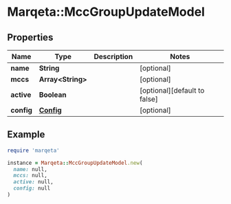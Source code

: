 # Marqeta::MccGroupUpdateModel

## Properties

| Name | Type | Description | Notes |
| ---- | ---- | ----------- | ----- |
| **name** | **String** |  | [optional] |
| **mccs** | **Array&lt;String&gt;** |  | [optional] |
| **active** | **Boolean** |  | [optional][default to false] |
| **config** | [**Config**](Config.md) |  | [optional] |

## Example

```ruby
require 'marqeta'

instance = Marqeta::MccGroupUpdateModel.new(
  name: null,
  mccs: null,
  active: null,
  config: null
)
```

